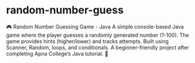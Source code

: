 # random-number-guess
🎮 Random Number Guessing Game - Java  A simple console-based Java game where the player guesses a randomly generated number (1-100). The game provides hints (higher/lower) and tracks attempts. Built using Scanner, Random, loops, and conditionals. A beginner-friendly project after completing Apna College’s Java tutorial. 🚀

